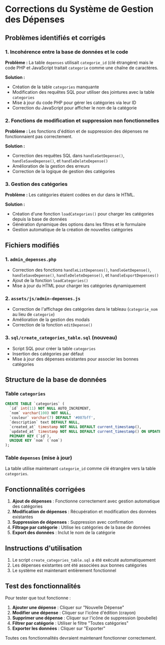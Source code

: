 # Corrections du Système de Gestion des Dépenses

## Problèmes identifiés et corrigés

### 1. Incohérence entre la base de données et le code

**Problème :** La table `depenses` utilisait `categorie_id` (clé étrangère) mais le code PHP et JavaScript traitait `categorie` comme une chaîne de caractères.

**Solution :**
- Création de la table `categories` manquante
- Modification des requêtes SQL pour utiliser des jointures avec la table `categories`
- Mise à jour du code PHP pour gérer les catégories via leur ID
- Correction du JavaScript pour afficher le nom de la catégorie

### 2. Fonctions de modification et suppression non fonctionnelles

**Problème :** Les fonctions d'édition et de suppression des dépenses ne fonctionnaient pas correctement.

**Solution :**
- Correction des requêtes SQL dans `handleGetDepense()`, `handleSaveDepense()`, et `handleDeleteDepense()`
- Amélioration de la gestion des erreurs
- Correction de la logique de gestion des catégories

### 3. Gestion des catégories

**Problème :** Les catégories étaient codées en dur dans le HTML.

**Solution :**
- Création d'une fonction `loadCategories()` pour charger les catégories depuis la base de données
- Génération dynamique des options dans les filtres et le formulaire
- Gestion automatique de la création de nouvelles catégories

## Fichiers modifiés

### 1. `admin_depenses.php`
- Correction des fonctions `handleListDepenses()`, `handleGetDepense()`, `handleSaveDepense()`, `handleDeleteDepense()`, et `handleExportDepenses()`
- Ajout de la fonction `loadCategories()`
- Mise à jour du HTML pour charger les catégories dynamiquement

### 2. `assets/js/admin-depenses.js`
- Correction de l'affichage des catégories dans le tableau (`categorie_nom` au lieu de `categorie`)
- Amélioration de la gestion des modals
- Correction de la fonction `editDepense()`

### 3. `sql/create_categories_table.sql` (nouveau)
- Script SQL pour créer la table `categories`
- Insertion des catégories par défaut
- Mise à jour des dépenses existantes pour associer les bonnes catégories

## Structure de la base de données

### Table `categories`
```sql
CREATE TABLE `categories` (
  `id` int(11) NOT NULL AUTO_INCREMENT,
  `nom` varchar(100) NOT NULL,
  `couleur` varchar(7) DEFAULT '#007bff',
  `description` text DEFAULT NULL,
  `created_at` timestamp NOT NULL DEFAULT current_timestamp(),
  `updated_at` timestamp NOT NULL DEFAULT current_timestamp() ON UPDATE current_timestamp(),
  PRIMARY KEY (`id`),
  UNIQUE KEY `nom` (`nom`)
);
```

### Table `depenses` (mise à jour)
La table utilise maintenant `categorie_id` comme clé étrangère vers la table `categories`.

## Fonctionnalités corrigées

1. **Ajout de dépenses** : Fonctionne correctement avec gestion automatique des catégories
2. **Modification de dépenses** : Récupération et modification des données existantes
3. **Suppression de dépenses** : Suppression avec confirmation
4. **Filtrage par catégorie** : Utilise les catégories de la base de données
5. **Export des données** : Inclut le nom de la catégorie

## Instructions d'utilisation

1. Le script `create_categories_table.sql` a été exécuté automatiquement
2. Les dépenses existantes ont été associées aux bonnes catégories
3. Le système est maintenant entièrement fonctionnel

## Test des fonctionnalités

Pour tester que tout fonctionne :

1. **Ajouter une dépense** : Cliquer sur "Nouvelle Dépense"
2. **Modifier une dépense** : Cliquer sur l'icône d'édition (crayon)
3. **Supprimer une dépense** : Cliquer sur l'icône de suppression (poubelle)
4. **Filtrer par catégorie** : Utiliser le filtre "Toutes catégories"
5. **Exporter les données** : Cliquer sur "Exporter"

Toutes ces fonctionnalités devraient maintenant fonctionner correctement.
